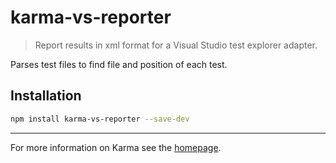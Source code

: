 ﻿# karma-vs-reporter

> Report results in xml format for a Visual Studio test explorer adapter.

Parses test files to find file and position of each test.

## Installation

```bash
npm install karma-vs-reporter --save-dev
```

----

For more information on Karma see the [homepage].


[homepage]: http://karma-runner.github.com